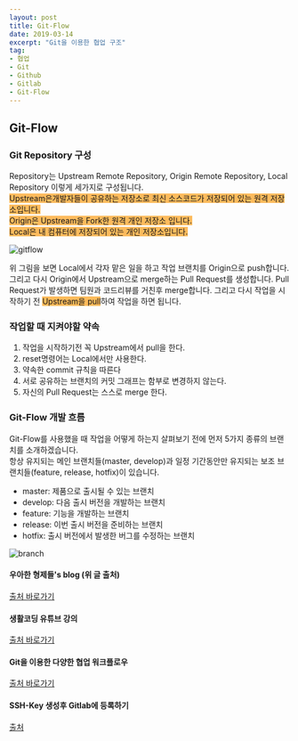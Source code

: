```yaml
--- 
layout: post
title: Git-Flow
date: 2019-03-14
excerpt: "Git을 이용한 협업 구조"
tag:
- 협업 
- Git
- Github
- Gitlab
- Git-Flow
---
```


## Git-Flow

### Git Repository 구성 
Repository는 Upstream Remote Repository, Origin Remote Repository, Local Repository 이렇게 세가지로 
구성됩니다. <br>
<span style="background-color: #fdbb5d" >Upstream은개발자들이 공유하는 저장소로 최신 소스코드가 저장되어 있는 원격 저장소입니다.</span><br>
<span style="background-color: #fdbb5d">Origin은 Upstream을 Fork한 원격 개인 저장소 입니다.</span><br>
<span style="background-color: #fdbb5d">Local은 내 컴퓨터에 저장되어 있는 개인 저장소입니다.</span><br>

![gitflow](https://user-images.githubusercontent.com/33630505/54355204-cde93a00-469b-11e9-9586-17f99fe88b8e.JPG)

위 그림을 보면 Local에서 각자 맡은 일을 하고 작업 브랜치를 Origin으로 push합니다. 그리고 다시 Origin에서
Upstream으로 merge하는 Pull Request를 생성합니다. Pull Request가 발생하면 팀원과 코드리뷰를 거친후 merge합니다. 그리고 다시 작업을 시작하기 전 <span style="background-color:#fdbb5b">Upstream을 pull</span>하여 작업을 하면 됩니다. 

### 작업할 때 지켜야할 약속 
1. 작업을 시작하기전 꼭 Upstream에서 pull을 한다.
2. reset명령어는 Local에서만 사용한다.
3. 약속한 commit 규칙을 따른다
4. 서로 공유하는 브랜치의 커밋 그래프는 함부로 변경하지 않는다.
5. 자신의 Pull Request는 스스로 merge 한다.

### Git-Flow 개발 흐름 
Git-Flow를 사용했을 때 작업을 어떻게 하는지 살펴보기 전에 먼저 5가지 종류의 브랜치를 소개하겠습니다.<br>
항상 유지되는 메인 브랜치들(master, develop)과 일정 기간동안만 유지되는 보조 브랜치들(feature, release, hotfix)이 있습니다.<br>
- master: 제품으로 출시될 수 있는 브랜치
- develop: 다음 출시 버전을 개발하는 브랜치
- feature: 기능을 개발하는 브랜치
- release: 이번 출시 버전을 준비하는 브랜치
- hotfix: 출시 버전에서 발생한 버그를 수정하는 브랜치 

![branch](https://user-images.githubusercontent.com/33630505/54407122-f6b31300-471f-11e9-8112-f23321771f3e.png)

#### 우아한 형제들's blog (위 글 출처)
[출처 바로가기](http://woowabros.github.io/experience/2017/10/30/baemin-mobile-git-branch-strategy.html)

#### 생활코딩 유튜브 강의 
[출처 바로가기](https://www.youtube.com/watch?v=_kxjzlH34xc)

#### Git을 이용한 다양한 협업 워크플로우 
[출처 바로가기](https://lhy.kr/git-workflow)

#### SSH-Key 생성후 Gitlab에 등록하기 
[출처 ](https://m.blog.naver.com/PostView.nhn?blogId=semidex37&logNo=220951282334&proxyReferer=https%3A%2F%2Fwww.google.co.kr%2F)
